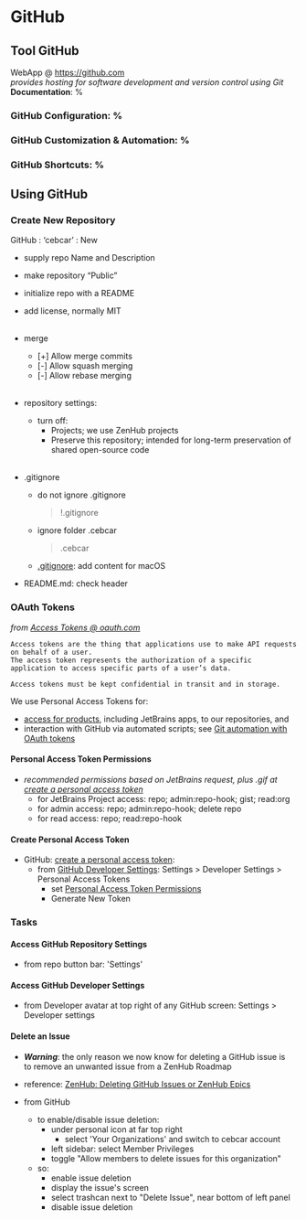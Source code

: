 # GitHub
## Tool GitHub
WebApp @ https://github.com<br/>
*provides hosting for software development and version control using Git*<br/>
**Documentation**: %
### GitHub **Configuration**: %
### GitHub **Customization &amp; Automation**: %
### GitHub **Shortcuts**: %

## Using GitHub

### Create New Repository
GitHub : ‘cebcar’ : New
- supply repo Name and Description
- make repository “Public”
- initialize repo with a README
- add license, normally MIT <br><br>

- merge
  - [+] Allow merge commits
  - [-] Allow squash merging
  - [-] Allow rebase merging <br><br>

- repository settings:
  - turn off:
    - Projects; we use ZenHub projects
    - Preserve this repository; intended for long-term preservation of shared open-source code <br><br>

- .gitignore
  - do not ignore .gitignore
    >!.gitignore
  - ignore folder .cebcar
    > .cebcar
  - [.gitignore](https://cebcar.w3spaces.com/TechDocs/tools/Git.md#gitignore): add content for macOS

- README.md: check header

### OAuth Tokens
*from [Access Tokens @ oauth.com](https://www.oauth.com/oauth2-servers/access-tokens/)*
``` text
Access tokens are the thing that applications use to make API requests on behalf of a user.
The access token represents the authorization of a specific application to access specific parts of a user’s data.

Access tokens must be kept confidential in transit and in storage.
```

We use Personal Access Tokens for:
  - [access for products](https://docs.github.com/en/developers/apps/about-apps#about-oauth-apps), including JetBrains apps, to our repositories, and
  - interaction with GitHub via automated scripts; see [Git automation with OAuth tokens](https://docs.github.com/en/github/extending-github/git-automation-with-oauth-tokens)

#### Personal Access Token Permissions
  - *recommended permissions based on JetBrains request, plus .gif at [create a personal access token](https://docs.github.com/en/github/authenticating-to-github/creating-a-personal-access-token)*
    - for JetBrains Project access: repo; admin:repo-hook; gist; read:org
    - for admin access: repo; admin:repo-hook; delete repo
    - for read access: repo; read:repo-hook

#### Create Personal Access Token
- GitHub: [create a personal access token](https://docs.github.com/en/github/authenticating-to-github/creating-a-personal-access-token):
  - from [GitHub Developer Settings](#access-github-developer-settings): Settings > Developer Settings > Personal Access Tokens
    - set [Personal Access Token Permissions](#personal-access-token-permissions)
    - Generate New Token

### Tasks
#### Access GitHub Repository Settings
- from repo button bar: 'Settings'

#### Access GitHub Developer Settings
- from Developer avatar at top right of any GitHub screen: Settings > Developer settings

#### Delete an Issue
- ***Warning***: the only reason we now know for deleting a GitHub issue is<br/>
  to remove an unwanted issue from a ZenHub Roadmap

- reference: [ZenHub: Deleting GitHub Issues or ZenHub Epics](https://help.zenhub.com/support/solutions/articles/43000480335-deleting-github-issues-or-zenhub-epics)

- from GitHub
  - to enable/disable issue deletion:
    - under personal icon at far top right
      - select 'Your Organizations' and switch to cebcar account
    - left sidebar: select Member Privileges
    - toggle "Allow members to delete issues for this organization"
  - so:
    - enable issue deletion
    - display the issue's screen
    - select trashcan next to "Delete Issue", near bottom of left panel
    - disable issue deletion
